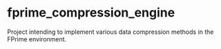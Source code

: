 # fprime_compression_engine
Project intending to implement various data compression methods in the FPrime environment.

